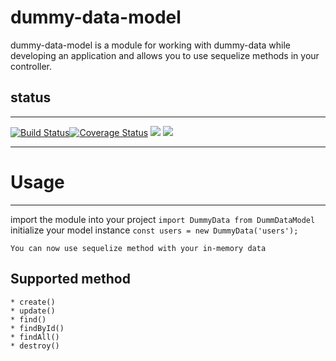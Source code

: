 # dummy-data-model

dummy-data-model is a module for working with dummy-data while developing an application and allows you to use sequelize methods in your controller.

## status
---

[![Build Status](https://www.travis-ci.org/tutugodfrey/dummy-data-model.svg?branch=develop)](https://www.travis-ci.org/tutugodfrey/dummy-data-model)[![Coverage Status](https://coveralls.io/repos/github/tutugodfrey/dummy-data-model/badge.svg?branch=master)](https://coveralls.io/github/tutugodfrey/dummy-data-model?branch=master)
<a href="https://codeclimate.com/github/tutugodfrey/dummy-data-model/maintainability"><img src="https://api.codeclimate.com/v1/badges/bea54703e01e371a0582/maintainability" /></a>
<a href="https://codeclimate.com/github/tutugodfrey/dummy-data-model/test_coverage"><img src="https://api.codeclimate.com/v1/badges/bea54703e01e371a0582/test_coverage" /></a>

---

# Usage
---

import the module into your project
 `import DummyData from DummDataModel`
initialize your model instance
	```
	const users = new DummyData('users');
	```

	You can now use sequelize method with your in-memory data

## Supported method 
	* create()
	* update()
	* find()
	* findById()
	* findAll()
	* destroy()


